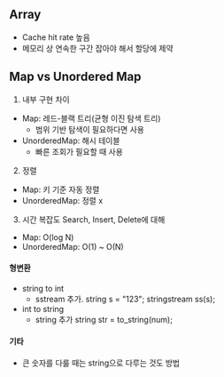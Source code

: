 ## Array
- Cache hit rate 높음
- 메모리 상 연속한 구간 잡아야 해서 할당에 제약

## Map vs Unordered Map

1. 내부 구현 차이
- Map: 레드-블랙 트리(균형 이진 탐색 트리)
    - 범위 기반 탐색이 필요하다면 사용
- UnorderedMap: 해시 테이블
    - 빠른 조회가 필요할 때 사용

2. 정렬
- Map: 키 기준 자동 정렬
- UnorderedMap: 정렬 x

3. 시간 복잡도
Search, Insert, Delete에 대해
- Map: O(log N)
- UnorderedMap: O(1) ~ O(N)

#### 형변환
- string to int
    - sstream 추가.
    string s = "123";
    stringstream ss(s);
- int to string
    - string 추가
    string str = to_string(num);


#### 기타
- 큰 숫자를 다룰 때는 string으로 다루는 것도 방법

